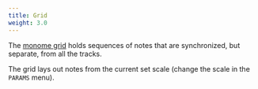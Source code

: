 ```yaml
---
title: Grid
weight: 3.0
---
```


The [monome grid]() holds sequences of notes that are synchronized, but separate, from all the tracks. 

The grid lays out notes from the current set scale (change the scale in the `PARAMS` menu).